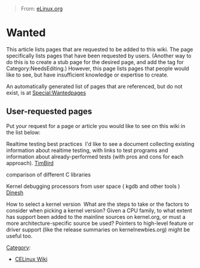 > From: [eLinux.org](http://eLinux.org/Wanted "http://eLinux.org/Wanted")


# Wanted



This article lists pages that are requested to be added to this wiki.
The page specifically lists pages that have been requested by users.
(Another way to do this is to create a stub page for the desired page,
and add the tag for Category:NeedsEditing.) However, this page lists
pages that people would like to see, but have insufficient knowledge or
expertise to create.

An automatically generated list of pages that are referenced, but do not
exist, is at
[Special:Wantedpages](http://eLinux.org/Special:WantedPages "Special:WantedPages")

## User-requested pages

Put your request for a page or article you would like to see on this
wiki in the list below:

 Realtime testing best practices 
I'd like to see a document collecting existing information about
realtime testing, with links to test programs and information about
already-performed tests (with pros and cons for each approach).
[TimBird](http://eLinux.org/index.php?title=User:TimBird&action=edit&redlink=1 "User:TimBird (page does not exist)")

comparison of different C libraries

Kernel debugging processors from user space ( kgdb and other tools )
[Dinesh](http://eLinux.org/index.php?title=User:Dinesh&action=edit&redlink=1 "User:Dinesh (page does not exist)")

 How to select a kernel version 
What are the steps to take or the factors to consider when picking a
kernel version? Given a CPU family, to what extent has support been
added to the mainline sources on kernel.org, or must a more
architecture-specific source be used? Pointers to high-level feature or
driver support (like the release summaries on kernelnewbies.org) might
be useful too.


[Category](http://eLinux.org/Special:Categories "Special:Categories"):

-   [CELinux
    Wiki](http://eLinux.org/index.php?title=Category:CELinux_Wiki&action=edit&redlink=1 "Category:CELinux Wiki (page does not exist)")

